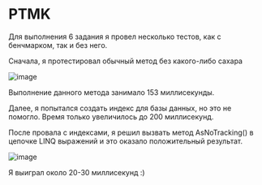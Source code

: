 # PTMK

Для выполнения 6 задания я провел несколько тестов, как с бенчмарком, так и без него.

Сначала, я протестировал обычный метод без какого-либо сахара

![image](https://user-images.githubusercontent.com/91565374/219901648-1d7d1575-d288-408a-927e-47d45da89f04.png)

Выполнение данного метода занимало 153 миллисекунды.

Далее, я попытался создать индекс для базы данных, но это не помогло. Время только увеличилось до 200 миллисекунд.

После провала с индексами, я решил вызвать метод AsNoTracking() в цепочке LINQ выражений и это оказало положительный результат.

![image](https://user-images.githubusercontent.com/91565374/219901699-eed8281b-8d75-4f32-acc2-d88d78743b07.png)

Я выиграл около 20-30 миллисекунд :)

